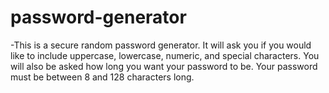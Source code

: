 # password-generator
-This is a secure random password generator. It will ask you if you would like to include uppercase, lowercase, numeric, and special characters. You will also be asked how long you want your password to be. Your password must be between 8 and 128 characters long.

